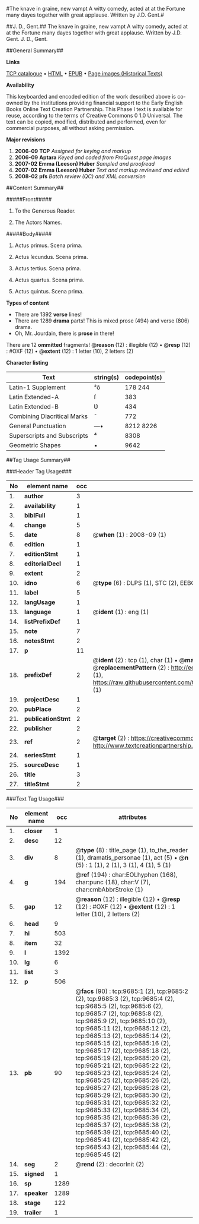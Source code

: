 #The knave in graine, new vampt A witty comedy, acted at at the Fortune many dayes together with great applause. Written by J.D. Gent.#

##J. D., Gent.##
The knave in graine, new vampt A witty comedy, acted at at the Fortune many dayes together with great applause. Written by J.D. Gent.
J. D., Gent.

##General Summary##

**Links**

[TCP catalogue](http://www.ota.ox.ac.uk/tcp/)  • 
[HTML](http://tei.it.ox.ac.uk/tcp/Texts-HTML/free/A19/A19750.html)  • 
[EPUB](http://tei.it.ox.ac.uk/tcp/Texts-EPUB/free/A19/A19750.epub) • 
[Page images (Historical Texts)](https://data.historicaltexts.jisc.ac.uk/view?pubId=eebo-99844839e&pageId=eebo-99844839e-9685-1)

**Availability**

This keyboarded and encoded edition of the
	       work described above is co-owned by the institutions
	       providing financial support to the Early English Books
	       Online Text Creation Partnership. This Phase I text is
	       available for reuse, according to the terms of Creative
	       Commons 0 1.0 Universal. The text can be copied,
	       modified, distributed and performed, even for
	       commercial purposes, all without asking permission.

**Major revisions**

1. __2006-09__ __TCP__ *Assigned for keying and markup*
1. __2006-09__ __Aptara__ *Keyed and coded from ProQuest page images*
1. __2007-02__ __Emma (Leeson) Huber__ *Sampled and proofread*
1. __2007-02__ __Emma (Leeson) Huber__ *Text and markup reviewed and edited*
1. __2008-02__ __pfs__ *Batch review (QC) and XML conversion*

##Content Summary##

#####Front#####

1. To the Generous Reader.

1. The Actors Names.

#####Body#####

1. Actus primus. Scena prima.

1. Actus ſecundus. Scena prima.

1. Actus tertius. Scena prima.

1. Actus quartus. Scena prima.

1. Actus quintus. Scena prima.

**Types of content**

  * There are 1392 **verse** lines!
  * There are 1289 **drama** parts! This is mixed prose (494) and verse (806) drama.
  * Oh, Mr. Jourdain, there is **prose** in there!

There are 12 **ommitted** fragments! 
 @__reason__ (12) : illegible (12)  •  @__resp__ (12) : #OXF (12)  •  @__extent__ (12) : 1 letter (10), 2 letters (2)

**Character listing**


|Text|string(s)|codepoint(s)|
|---|---|---|
|Latin-1 Supplement|²ô|178 244|
|Latin Extended-A|ſ|383|
|Latin Extended-B|Ʋ|434|
|Combining             Diacritical Marks|̄|772|
|General Punctuation|—•|8212 8226|
|Superscripts             and Subscripts|⁴|8308|
|Geometric Shapes|▪|9642|

##Tag Usage Summary##

###Header Tag Usage###

|No|element name|occ|attributes|
|---|---|---|---|
|1.|__author__|3||
|2.|__availability__|1||
|3.|__biblFull__|1||
|4.|__change__|5||
|5.|__date__|8| @__when__ (1) : 2008-09 (1)|
|6.|__edition__|1||
|7.|__editionStmt__|1||
|8.|__editorialDecl__|1||
|9.|__extent__|2||
|10.|__idno__|6| @__type__ (6) : DLPS (1), STC (2), EEBO-CITATION (1), PROQUEST (1), VID (1)|
|11.|__label__|5||
|12.|__langUsage__|1||
|13.|__language__|1| @__ident__ (1) : eng (1)|
|14.|__listPrefixDef__|1||
|15.|__note__|7||
|16.|__notesStmt__|2||
|17.|__p__|11||
|18.|__prefixDef__|2| @__ident__ (2) : tcp (1), char (1)  •  @__matchPattern__ (2) : ([0-9\-]+):([0-9IVX]+) (1), (.+) (1)  •  @__replacementPattern__ (2) : http://eebo.chadwyck.com/downloadtiff?vid=$1&page=$2 (1), https://raw.githubusercontent.com/textcreationpartnership/Texts/master/tcpchars.xml#$1 (1)|
|19.|__projectDesc__|1||
|20.|__pubPlace__|2||
|21.|__publicationStmt__|2||
|22.|__publisher__|2||
|23.|__ref__|2| @__target__ (2) : https://creativecommons.org/publicdomain/zero/1.0/ (1), http://www.textcreationpartnership.org/docs/. (1)|
|24.|__seriesStmt__|1||
|25.|__sourceDesc__|1||
|26.|__title__|3||
|27.|__titleStmt__|2||


###Text Tag Usage###

|No|element name|occ|attributes|
|---|---|---|---|
|1.|__closer__|1||
|2.|__desc__|12||
|3.|__div__|8| @__type__ (8) : title_page (1), to_the_reader (1), dramatis_personae (1), act (5)  •  @__n__ (5) : 1 (1), 2 (1), 3 (1), 4 (1), 5 (1)|
|4.|__g__|194| @__ref__ (194) : char:EOLhyphen (168), char:punc (18), char:V (7), char:cmbAbbrStroke (1)|
|5.|__gap__|12| @__reason__ (12) : illegible (12)  •  @__resp__ (12) : #OXF (12)  •  @__extent__ (12) : 1 letter (10), 2 letters (2)|
|6.|__head__|9||
|7.|__hi__|503||
|8.|__item__|32||
|9.|__l__|1392||
|10.|__lg__|6||
|11.|__list__|3||
|12.|__p__|506||
|13.|__pb__|90| @__facs__ (90) : tcp:9685:1 (2), tcp:9685:2 (2), tcp:9685:3 (2), tcp:9685:4 (2), tcp:9685:5 (2), tcp:9685:6 (2), tcp:9685:7 (2), tcp:9685:8 (2), tcp:9685:9 (2), tcp:9685:10 (2), tcp:9685:11 (2), tcp:9685:12 (2), tcp:9685:13 (2), tcp:9685:14 (2), tcp:9685:15 (2), tcp:9685:16 (2), tcp:9685:17 (2), tcp:9685:18 (2), tcp:9685:19 (2), tcp:9685:20 (2), tcp:9685:21 (2), tcp:9685:22 (2), tcp:9685:23 (2), tcp:9685:24 (2), tcp:9685:25 (2), tcp:9685:26 (2), tcp:9685:27 (2), tcp:9685:28 (2), tcp:9685:29 (2), tcp:9685:30 (2), tcp:9685:31 (2), tcp:9685:32 (2), tcp:9685:33 (2), tcp:9685:34 (2), tcp:9685:35 (2), tcp:9685:36 (2), tcp:9685:37 (2), tcp:9685:38 (2), tcp:9685:39 (2), tcp:9685:40 (2), tcp:9685:41 (2), tcp:9685:42 (2), tcp:9685:43 (2), tcp:9685:44 (2), tcp:9685:45 (2)|
|14.|__seg__|2| @__rend__ (2) : decorInit (2)|
|15.|__signed__|1||
|16.|__sp__|1289||
|17.|__speaker__|1289||
|18.|__stage__|122||
|19.|__trailer__|1||
